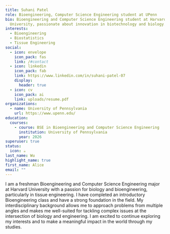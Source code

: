 ```yaml
---
title: Suhani Patel
role: Bioengineering, Computer Science Engineering student at UPenn
bio: Bioengineering and Computer Science Engineering student at Harvard
  University, passionate about innovation in biotechnology and biology.
interests:
  - Bioengineering
  - Biostatistics
  - Tissue Engineering
social:
  - icon: envelope
    icon_pack: fas
    link: /#contact
  - icon: linkedin
    icon_pack: fab
    link: https://www.linkedin.com/in/suhani-patel-07
    display:
      header: true
  - icon: cv
    icon_pack: ai
    link: uploads/resume.pdf
organizations:
  - name: University of Pennsylvania
    url: https://www.upenn.edu/
education:
  courses:
    - course: BSE in Bioengineering and Computer Science Engineering
      institution: University of Pennsylvania
      year: 2026
superuser: true
status:
  icon: ☕️
last_name: Wu
highlight_name: true
first_name: Alice
email: ""
---
```

I am a freshman Bioengineering and Computer Science Engineering major at Harvard University with a passion for biology and bioengineering, particularly in tissue engineering. I have completed an introductory Bioengineering class and have a strong foundation in the field. My interdisciplinary background allows me to approach problems from multiple angles and makes me well-suited for tackling complex issues at the intersection of biology and engineering. I am excited to continue exploring my interests and to make a meaningful impact in the world through my studies.